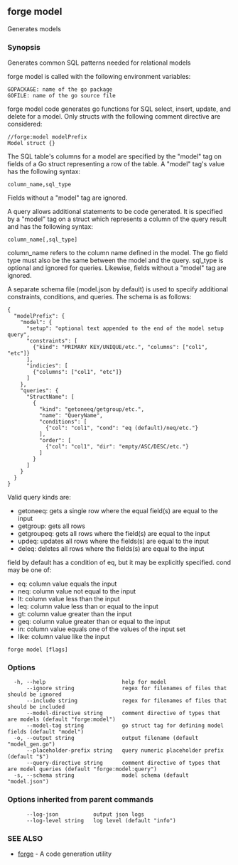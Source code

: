 ## forge model

Generates models

### Synopsis

Generates common SQL patterns needed for relational models

forge model is called with the following environment variables:

    GOPACKAGE: name of the go package
    GOFILE: name of the go source file

forge model code generates go functions for SQL select, insert, update, and
delete for a model. Only structs with the following comment directive are
considered:

    //forge:model modelPrefix
    Model struct {}

The SQL table's columns for a model are specified by the "model" tag on fields
of a Go struct representing a row of the table. A "model" tag's value has the
following syntax:

    column_name,sql_type

Fields without a "model" tag are ignored.

A query allows additional statements to be code generated. It is specified by a
"model" tag on a struct which represents a column of the query result and has
the following syntax:

    column_name[,sql_type]

column_name refers to the column name defined in the model. The go field type
must also be the same between the model and the query. sql_type is optional and
ignored for queries. Likewise, fields without a "model" tag are ignored.

A separate schema file (model.json by default) is used to specify additional
constraints, conditions, and queries. The schema is as follows:

    {
      "modelPrefix": {
        "model": {
          "setup": "optional text appended to the end of the model setup query",
          "constraints": [
            {"kind": "PRIMARY KEY/UNIQUE/etc.", "columns": ["col1", "etc"]}
          ],
          "indicies": [
            {"columns": ["col1", "etc"]}
          ]
        },
        "queries": {
          "StructName": [
            {
              "kind": "getoneeq/getgroup/etc.",
              "name": "QueryName",
              "conditions": [
                {"col": "col1", "cond": "eq (default)/neq/etc."}
              ],
              "order": [
                {"col": "col1", "dir": "empty/ASC/DESC/etc."}
              ]
            }
          ]
        }
      }
    }

Valid query kinds are:

- getoneeq: gets a single row where the equal field(s) are equal to the input
- getgroup: gets all rows
- getgroupeq: gets all rows where the field(s) are equal to the input
- updeq: updates all rows where the fields(s) are equal to the input
- deleq: deletes all rows where the fields(s) are equal to the input

field by default has a condition of eq, but it may be explicitly specified.
cond may be one of:

- eq: column value equals the input
- neq: column value not equal to the input
- lt: column value less than the input
- leq: column value less than or equal to the input
- gt: column value greater than the input
- geq: column value greater than or equal to the input
- in: column value equals one of the values of the input set
- like: column value like the input


```
forge model [flags]
```

### Options

```
  -h, --help                        help for model
      --ignore string               regex for filenames of files that should be ignored
      --include string              regex for filenames of files that should be included
      --model-directive string      comment directive of types that are models (default "forge:model")
      --model-tag string            go struct tag for defining model fields (default "model")
  -o, --output string               output filename (default "model_gen.go")
      --placeholder-prefix string   query numeric placeholder prefix (default "$")
      --query-directive string      comment directive of types that are model queries (default "forge:model:query")
  -s, --schema string               model schema (default "model.json")
```

### Options inherited from parent commands

```
      --log-json           output json logs
      --log-level string   log level (default "info")
```

### SEE ALSO

* [forge](forge.md)	 - A code generation utility

